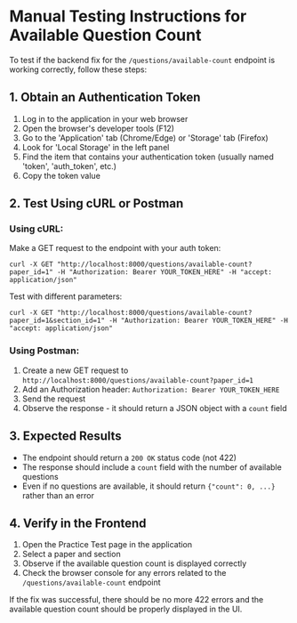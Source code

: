 # Manual Testing Instructions for Available Question Count

To test if the backend fix for the `/questions/available-count` endpoint is working correctly, follow these steps:

## 1. Obtain an Authentication Token

1. Log in to the application in your web browser
2. Open the browser's developer tools (F12)
3. Go to the 'Application' tab (Chrome/Edge) or 'Storage' tab (Firefox)
4. Look for 'Local Storage' in the left panel
5. Find the item that contains your authentication token (usually named 'token', 'auth_token', etc.)
6. Copy the token value

## 2. Test Using cURL or Postman

### Using cURL:

Make a GET request to the endpoint with your auth token:

```
curl -X GET "http://localhost:8000/questions/available-count?paper_id=1" -H "Authorization: Bearer YOUR_TOKEN_HERE" -H "accept: application/json"
```

Test with different parameters:

```
curl -X GET "http://localhost:8000/questions/available-count?paper_id=1&section_id=1" -H "Authorization: Bearer YOUR_TOKEN_HERE" -H "accept: application/json"
```

### Using Postman:

1. Create a new GET request to `http://localhost:8000/questions/available-count?paper_id=1`
2. Add an Authorization header: `Authorization: Bearer YOUR_TOKEN_HERE`
3. Send the request
4. Observe the response - it should return a JSON object with a `count` field

## 3. Expected Results

- The endpoint should return a `200 OK` status code (not 422)
- The response should include a `count` field with the number of available questions
- Even if no questions are available, it should return `{"count": 0, ...}` rather than an error

## 4. Verify in the Frontend

1. Open the Practice Test page in the application
2. Select a paper and section
3. Observe if the available question count is displayed correctly
4. Check the browser console for any errors related to the `/questions/available-count` endpoint

If the fix was successful, there should be no more 422 errors and the available question count should be properly displayed in the UI.
